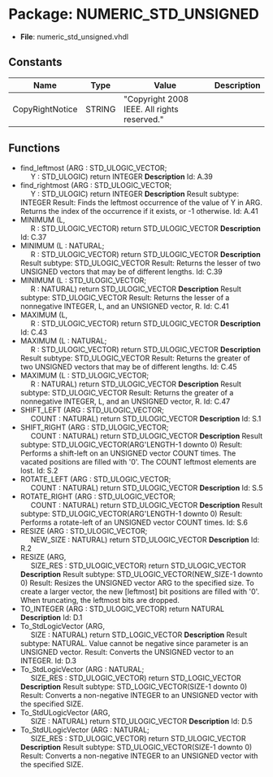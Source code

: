# Package: NUMERIC_STD_UNSIGNED

- **File**: numeric_std_unsigned.vhdl
## Constants

| Name            | Type   | Value                                             | Description |
| --------------- | ------ | ------------------------------------------------- | ----------- |
| CopyRightNotice | STRING |       "Copyright 2008 IEEE. All rights reserved." |             |
## Functions
- find_leftmost <font id="function_arguments">(ARG : STD_ULOGIC_VECTOR;<br><span style="padding-left:20px"> Y : STD_ULOGIC) </font> <font id="function_return">return INTEGER </font>
**Description**
Id: A.39
- find_rightmost <font id="function_arguments">(ARG : STD_ULOGIC_VECTOR;<br><span style="padding-left:20px"> Y : STD_ULOGIC) </font> <font id="function_return">return INTEGER </font>
**Description**
Result subtype: INTEGERResult: Finds the leftmost occurrence of the value of Y in ARG.        Returns the index of the occurrence if it exists, or -1 otherwise.Id: A.41
- MINIMUM <font id="function_arguments">(L,<br><span style="padding-left:20px"> R : STD_ULOGIC_VECTOR) </font> <font id="function_return">return STD_ULOGIC_VECTOR </font>
**Description**
Id: C.37
- MINIMUM <font id="function_arguments">(L : NATURAL;<br><span style="padding-left:20px"> R : STD_ULOGIC_VECTOR) </font> <font id="function_return">return STD_ULOGIC_VECTOR </font>
**Description**
Result subtype: STD_ULOGIC_VECTORResult: Returns the lesser of two UNSIGNED vectors that may be        of different lengths.Id: C.39
- MINIMUM <font id="function_arguments">(L : STD_ULOGIC_VECTOR;<br><span style="padding-left:20px"> R : NATURAL) </font> <font id="function_return">return STD_ULOGIC_VECTOR </font>
**Description**
Result subtype: STD_ULOGIC_VECTORResult: Returns the lesser of a nonnegative INTEGER, L, and        an UNSIGNED vector, R.Id: C.41
- MAXIMUM <font id="function_arguments">(L,<br><span style="padding-left:20px"> R : STD_ULOGIC_VECTOR) </font> <font id="function_return">return STD_ULOGIC_VECTOR </font>
**Description**
Id: C.43
- MAXIMUM <font id="function_arguments">(L : NATURAL;<br><span style="padding-left:20px"> R : STD_ULOGIC_VECTOR) </font> <font id="function_return">return STD_ULOGIC_VECTOR </font>
**Description**
Result subtype: STD_ULOGIC_VECTORResult: Returns the greater of two UNSIGNED vectors that may be        of different lengths.Id: C.45
- MAXIMUM <font id="function_arguments">(L : STD_ULOGIC_VECTOR;<br><span style="padding-left:20px"> R : NATURAL) </font> <font id="function_return">return STD_ULOGIC_VECTOR </font>
**Description**
Result subtype: STD_ULOGIC_VECTORResult: Returns the greater of a nonnegative INTEGER, L, and        an UNSIGNED vector, R.Id: C.47
- SHIFT_LEFT <font id="function_arguments">(ARG : STD_ULOGIC_VECTOR;<br><span style="padding-left:20px"> COUNT : NATURAL) </font> <font id="function_return">return STD_ULOGIC_VECTOR </font>
**Description**
Id: S.1
- SHIFT_RIGHT <font id="function_arguments">(ARG : STD_ULOGIC_VECTOR;<br><span style="padding-left:20px"> COUNT : NATURAL) </font> <font id="function_return">return STD_ULOGIC_VECTOR </font>
**Description**
Result subtype: STD_ULOGIC_VECTOR(ARG'LENGTH-1 downto 0)Result: Performs a shift-left on an UNSIGNED vector COUNT times.        The vacated positions are filled with '0'.        The COUNT leftmost elements are lost.Id: S.2
- ROTATE_LEFT <font id="function_arguments">(ARG : STD_ULOGIC_VECTOR;<br><span style="padding-left:20px"> COUNT : NATURAL) </font> <font id="function_return">return STD_ULOGIC_VECTOR </font>
**Description**
Id: S.5
- ROTATE_RIGHT <font id="function_arguments">(ARG : STD_ULOGIC_VECTOR;<br><span style="padding-left:20px"> COUNT : NATURAL) </font> <font id="function_return">return STD_ULOGIC_VECTOR </font>
**Description**
Result subtype: STD_ULOGIC_VECTOR(ARG'LENGTH-1 downto 0)Result: Performs a rotate-left of an UNSIGNED vector COUNT times.Id: S.6
- RESIZE <font id="function_arguments">(ARG : STD_ULOGIC_VECTOR;<br><span style="padding-left:20px"> NEW_SIZE : NATURAL) </font> <font id="function_return">return STD_ULOGIC_VECTOR </font>
**Description**
Id: R.2
- RESIZE <font id="function_arguments">(ARG,<br><span style="padding-left:20px"> SIZE_RES : STD_ULOGIC_VECTOR) </font> <font id="function_return">return STD_ULOGIC_VECTOR </font>
**Description**
Result subtype: STD_ULOGIC_VECTOR(NEW_SIZE-1 downto 0)Result: Resizes the UNSIGNED vector ARG to the specified size.        To create a larger vector, the new [leftmost] bit positions        are filled with '0'. When truncating, the leftmost bits        are dropped.
- TO_INTEGER <font id="function_arguments">(ARG : STD_ULOGIC_VECTOR) </font> <font id="function_return">return NATURAL </font>
**Description**
Id: D.1
- To_StdLogicVector <font id="function_arguments">(ARG,<br><span style="padding-left:20px"> SIZE : NATURAL) </font> <font id="function_return">return STD_LOGIC_VECTOR </font>
**Description**
Result subtype: NATURAL. Value cannot be negative since parameter is an            UNSIGNED vector.Result: Converts the UNSIGNED vector to an INTEGER.Id: D.3
- To_StdLogicVector <font id="function_arguments">(ARG : NATURAL;<br><span style="padding-left:20px"> SIZE_RES : STD_ULOGIC_VECTOR) </font> <font id="function_return">return STD_LOGIC_VECTOR </font>
**Description**
Result subtype: STD_LOGIC_VECTOR(SIZE-1 downto 0)Result: Converts a non-negative INTEGER to an UNSIGNED vector with        the specified SIZE.
- To_StdULogicVector <font id="function_arguments">(ARG,<br><span style="padding-left:20px"> SIZE : NATURAL) </font> <font id="function_return">return STD_ULOGIC_VECTOR </font>
**Description**
Id: D.5
- To_StdULogicVector <font id="function_arguments">(ARG : NATURAL;<br><span style="padding-left:20px"> SIZE_RES : STD_ULOGIC_VECTOR) </font> <font id="function_return">return STD_ULOGIC_VECTOR </font>
**Description**
Result subtype: STD_ULOGIC_VECTOR(SIZE-1 downto 0)Result: Converts a non-negative INTEGER to an UNSIGNED vector with        the specified SIZE.
